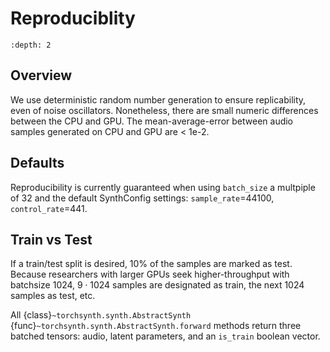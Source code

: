 Reproduciblity
==============

```{contents}
:depth: 2
```

## Overview

We use deterministic random number generation to ensure replicability,
even of noise oscillators. Nonetheless, there are small numeric
differences between the CPU and GPU. The mean-average-error between
audio samples generated on CPU and GPU are < 1e-2.

## Defaults

Reproducibility is currently guaranteed when using `batch_size` a
multpiple of 32 and the default SynthConfig settings: `sample_rate`=44100,
`control_rate`=441.

## Train vs Test

If a train/test split is desired, 10% of the samples are marked as
test. Because researchers with larger GPUs seek higher-throughput
with batchsize 1024, $9 \cdot 1024$ samples are designated as train,
the next 1024 samples as test, etc.

All {class}`~torchsynth.synth.AbstractSynth`
{func}`~torchsynth.synth.AbstractSynth.forward` methods return three
batched tensors: audio, latent parameters, and an `is_train` boolean
vector.
